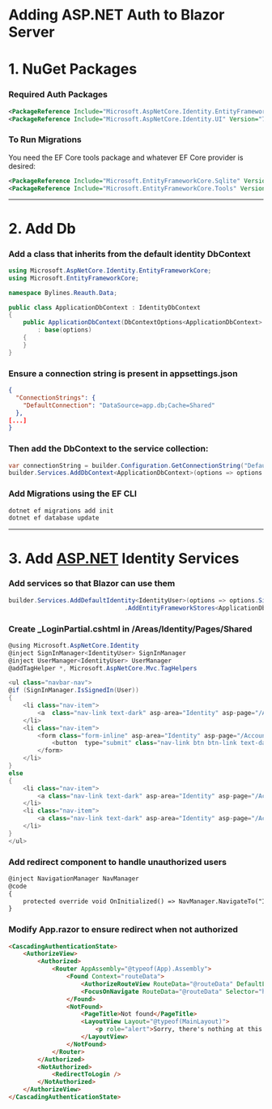 # Adding ASP.NET Auth to Blazor Server

# 1. NuGet Packages

### Required Auth Packages

```xml
<PackageReference Include="Microsoft.AspNetCore.Identity.EntityFrameworkCore" Version="7.0.2" />
<PackageReference Include="Microsoft.AspNetCore.Identity.UI" Version="7.0.2" />
```

### To Run Migrations

You need the EF Core tools package and whatever EF Core provider is desired:

```xml
<PackageReference Include="Microsoft.EntityFrameworkCore.Sqlite" Version="7.0.2" />
<PackageReference Include="Microsoft.EntityFrameworkCore.Tools" Version="7.0.2" />
```

---

# 2. Add Db

### Add a class that inherits from the default identity DbContext

```csharp
using Microsoft.AspNetCore.Identity.EntityFrameworkCore;
using Microsoft.EntityFrameworkCore;

namespace Bylines.Reauth.Data;

public class ApplicationDbContext : IdentityDbContext
{
    public ApplicationDbContext(DbContextOptions<ApplicationDbContext> options)
        : base(options)
    {
    }
}
```

### Ensure a connection string is present in appsettings.json

```json
{
  "ConnectionStrings": {
    "DefaultConnection": "DataSource=app.db;Cache=Shared"
  },
[...]
}
```

### Then add the DbContext to the service collection:

```csharp
var connectionString = builder.Configuration.GetConnectionString("DefaultConnection") ?? throw new InvalidOperationException("Connection string 'DefaultConnection' not found.");
builder.Services.AddDbContext<ApplicationDbContext>(options => options.UseSqlite(connectionString));
```

### Add Migrations using the EF CLI

```bash
dotnet ef migrations add init
dotnet ef database update
```

---

# 3.  Add [ASP.NET](http://ASP.NET) Identity Services

### Add services so that Blazor can use them

```csharp
builder.Services.AddDefaultIdentity<IdentityUser>(options => options.SignIn.RequireConfirmedAccount = true)
								.AddEntityFrameworkStores<ApplicationDbContext>();
```

### Create _LoginPartial.cshtml in /Areas/Identity/Pages/Shared

```csharp
@using Microsoft.AspNetCore.Identity
@inject SignInManager<IdentityUser> SignInManager
@inject UserManager<IdentityUser> UserManager
@addTagHelper *, Microsoft.AspNetCore.Mvc.TagHelpers

<ul class="navbar-nav">
@if (SignInManager.IsSignedIn(User))
{
    <li class="nav-item">
        <a  class="nav-link text-dark" asp-area="Identity" asp-page="/Account/Manage/Index" title="Manage">Hello @User.Identity?.Name!</a>
    </li>
    <li class="nav-item">
        <form class="form-inline" asp-area="Identity" asp-page="/Account/Logout" asp-route-returnUrl="/" method="post">
            <button  type="submit" class="nav-link btn btn-link text-dark">Logout</button>
        </form>
    </li>
}
else
{
    <li class="nav-item">
        <a class="nav-link text-dark" asp-area="Identity" asp-page="/Account/Register">Register</a>
    </li>
    <li class="nav-item">
        <a class="nav-link text-dark" asp-area="Identity" asp-page="/Account/Login">Login</a>
    </li>
}
</ul>
```

### Add redirect component to handle unauthorized users

```html
@inject NavigationManager NavManager
@code 
{
    protected override void OnInitialized() => NavManager.NavigateTo("Identity/Account/Login", true);
}
```

### Modify App.razor to ensure redirect when not authorized

```html
<CascadingAuthenticationState>
    <AuthorizeView>
        <Authorized>
            <Router AppAssembly="@typeof(App).Assembly">
                <Found Context="routeData">
                    <AuthorizeRouteView RouteData="@routeData" DefaultLayout="@typeof(MainLayout)"/>
                    <FocusOnNavigate RouteData="@routeData" Selector="h1"/>
                </Found>
                <NotFound>
                    <PageTitle>Not found</PageTitle>
                    <LayoutView Layout="@typeof(MainLayout)">
                        <p role="alert">Sorry, there's nothing at this address.</p>
                    </LayoutView>
                </NotFound>
            </Router>
        </Authorized>
        <NotAuthorized>
            <RedirectToLogin />
        </NotAuthorized>
    </AuthorizeView>
</CascadingAuthenticationState>
```